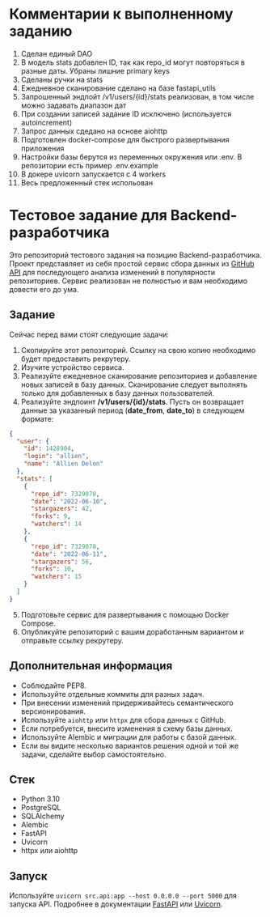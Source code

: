 # Комментарии к выполненному заданию 

1. Сделан единый DAO
2. В модель stats добавлен ID, так как repo_id могут повторяться в разные даты. Убраны лишние primary keys
3. Сделаны ручки на stats
4. Ежедневное сканирование сделано на базе fastapi_utils
5. Запрошенный эндпойт /v1/users/{id}/stats реализован, в том числе можно задавать диапазон дат
6. При создании записей задание ID исключено (используется autoincrement)
7. Запрос данных сдедано на основе aiohttp
8. Подготовлен docker-compose для быстрого развертывания приложения
9. Настройки базы берутся из переменных окружения или .env. В репозитории есть пример .env.example
10. В докере uvicorn запускается с 4 workers
11. Весь предложенный стек испольован


# Тестовое задание для Backend-разработчика

Это репозиторий тестового задания на позицию Backend-разработчика. Проект представляет из себя простой сервис сбора данных из [GitHub API](https://docs.github.com/en/rest) для последующего анализа изменений в популярности репозиториев. Сервис реализован не полностью и вам необходимо довести его до ума.


## Задание

Сейчас перед вами стоят следующие задачи:

1. Скопируйте этот репозиторий. Ссылку на свою копию необходимо будет предоставить рекрутеру.
2. Изучите устройство сервиса.
3. Реализуйте ежедневное сканирование репозиториев и добавление новых записей в базу данных. Сканирование следует
   выполнять только для добавленных в базу данных пользователей.
4. Реализуйте эндпоинт **/v1/users/{id}/stats**. Пусть он возвращает данные за указанный период (**date_from**, **date_to**) в следующем формате:

```json
{
  "user": {
    "id": 1428904,
    "login": "allien",
    "name": "Allien Delon"
  },
  "stats": [
    {
      "repo_id": 7329078,
      "date": "2022-06-10",
      "stargazers": 42,
      "forks": 9,
      "watchers": 14
    },
    {
      "repo_id": 7329078,
      "date": "2022-06-11",
      "stargazers": 56,
      "forks": 10,
      "watchers": 15
    }
  ]
}
```

5. Подготовьте сервис для развертывания с помощью Docker Compose.
6. Опубликуйте репозиторий с вашим доработанным вариантом и отправьте ссылку рекрутеру.


## Дополнительная информация

- Соблюдайте PEP8.
- Используйте отдельные коммиты для разных задач.
- При внесении изменений придерживайтесь семантического версионирования.
- Используйте `aiohttp` или `httpx` для сбора данных с GitHub.
- Если потребуется, внесите изменения в схему базы данных.
- Используйте Alembic и миграции для работы с базой данных.
- Если вы видите несколько вариантов решения одной и той же задачи, сделайте выбор самостоятельно.


## Стек

- Python 3.10
- PostgreSQL
- SQLAlchemy
- Alembic
- FastAPI
- Uvicorn
- httpx или aiohttp

## Запуск

Используйте `uvicorn src.api:app --host 0.0.0.0 --port 5000` для запуска API. Подробнее в документации [FastAPI](https://fastapi.tiangolo.com/deployment/manually/) или [Uvicorn](https://www.uvicorn.org/).
